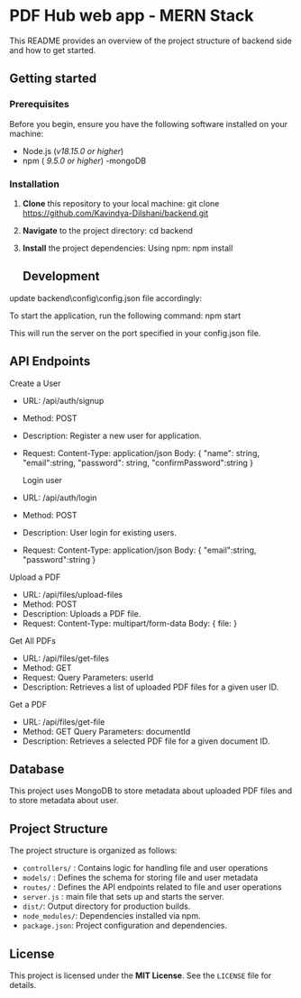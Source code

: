 # PDF Hub web app - MERN Stack

This README provides an overview of the project structure of backend side and how to get started.

## Getting started

### Prerequisites

Before you begin, ensure you have the following software installed on your machine:

- Node.js (_v18.15.0 or higher_)
- npm ( _9.5.0 or higher_)
  -mongoDB

### Installation

1. **Clone** this repository to your local machine:
   git clone https://github.com/Kavindya-Dilshani/backend.git

2. **Navigate** to the project directory:
   cd backend

3. **Install** the project dependencies:
   Using npm:
   npm install

   ## Development

update backend\config\config.json file accordingly:

To start the application, run the following command:
npm start

This will run the server on the port specified in your config.json file.

## API Endpoints

Create a User

- URL: /api/auth/signup
- Method: POST
- Description: Register a new user for application.
- Request:
  Content-Type: application/json
  Body: {
  "name": string,
  "email":string,
  "password": string,
  "confirmPassword":string
  }

  Login user

- URL: /api/auth/login
- Method: POST
- Description: User login for existing users.
- Request:
  Content-Type: application/json
  Body: {
  "email":string,
  "password":string
  }

Upload a PDF

- URL: /api/files/upload-files
- Method: POST
- Description: Uploads a PDF file.
- Request:
  Content-Type: multipart/form-data
  Body: { file: <PDF file> }

Get All PDFs

- URL: /api/files/get-files
- Method: GET
- Request:
  Query Parameters: userId
- Description: Retrieves a list of uploaded PDF files for a given user ID.

Get a PDF

- URL: /api/files/get-file
- Method: GET
  Query Parameters: documentId
- Description: Retrieves a selected PDF file for a given document ID.

## Database

This project uses MongoDB to store metadata about uploaded PDF files and to store metadata about user.

## Project Structure

The project structure is organized as follows:

- `controllers/` : Contains logic for handling file and user operations
- `models/` : Defines the schema for storing file and user metadata
- `routes/` : Defines the API endpoints related to file and user operations
- `server.js` : main file that sets up and starts the server.
- `dist/`: Output directory for production builds.
- `node_modules/`: Dependencies installed via npm.
- `package.json`: Project configuration and dependencies.

## License

This project is licensed under the **MIT License**. See the `LICENSE` file for details.
